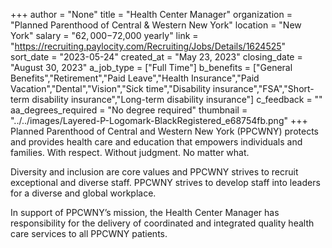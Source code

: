 +++
author = "None"
title = "Health Center Manager"
organization = "Planned Parenthood of Central & Western New York"
location = "New York"
salary = "$62,000-$72,000 yearly"
link = "https://recruiting.paylocity.com/Recruiting/Jobs/Details/1624525"
sort_date = "2023-05-24"
created_at = "May 23, 2023"
closing_date = "August 30, 2023"
a_job_type = ["Full Time"]
b_benefits = ["General Benefits","Retirement","Paid Leave","Health Insurance","Paid Vacation","Dental","Vision","Sick time","Disability insurance","FSA","Short-term disability insurance","Long-term disability insurance"]
c_feedback = ""
aa_degrees_required = "No degree required"
thumbnail = "../../images/Layered-P-Logomark-BlackRegistered_e68754fb.png"
+++
Planned Parenthood of Central and Western New York (PPCWNY) protects and provides health care and education that empowers individuals and families. With respect. Without judgment. No matter what.

Diversity and inclusion are core values and PPCWNY strives to recruit exceptional and diverse staff. PPCWNY strives to develop staff into leaders for a diverse and global workplace.

In support of PPCWNY’s mission, the Health Center Manager has responsibility for the delivery of coordinated and integrated quality health care services to all PPCWNY patients. 